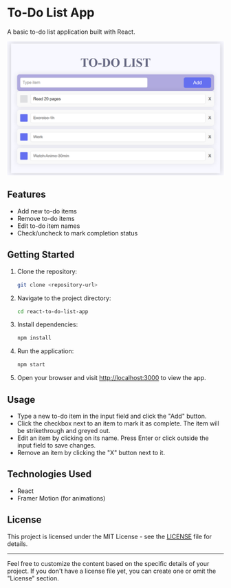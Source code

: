 # To-Do List App

A basic to-do list application built with React.

![Alt text](src/images/pic.PNG)

## Features

- Add new to-do items
- Remove to-do items
- Edit to-do item names
- Check/uncheck to mark completion status

## Getting Started

1. Clone the repository:

   ```bash
   git clone <repository-url>
   ```

2. Navigate to the project directory:

   ```bash
   cd react-to-do-list-app
   ```

3. Install dependencies:

   ```bash
   npm install
   ```

4. Run the application:

   ```bash
   npm start
   ```

5. Open your browser and visit [http://localhost:3000](http://localhost:3000) to view the app.

## Usage

- Type a new to-do item in the input field and click the "Add" button.
- Click the checkbox next to an item to mark it as complete. The item will be strikethrough and greyed out.
- Edit an item by clicking on its name. Press Enter or click outside the input field to save changes.
- Remove an item by clicking the "X" button next to it.

## Technologies Used

- React
- Framer Motion (for animations)

## License

This project is licensed under the MIT License - see the [LICENSE](LICENSE) file for details.

---

Feel free to customize the content based on the specific details of your project. If you don't have a license file yet, you can create one or omit the "License" section.